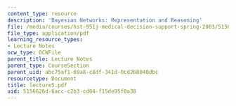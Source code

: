 ```yaml
---
content_type: resource
description: 'Bayesian Networks: Representation and Reasoning'
file: /media/courses/hst-951j-medical-decision-support-spring-2003/5156626d6accc2b3cd04f15de95f0a38_lecture5.pdf
file_type: application/pdf
learning_resource_types:
- Lecture Notes
ocw_type: OCWFile
parent_title: Lecture Notes
parent_type: CourseSection
parent_uid: abc75af1-69a8-c8df-341d-0cd268040dbc
resourcetype: Document
title: lecture5.pdf
uid: 5156626d-6acc-c2b3-cd04-f15de95f0a38
---
```

